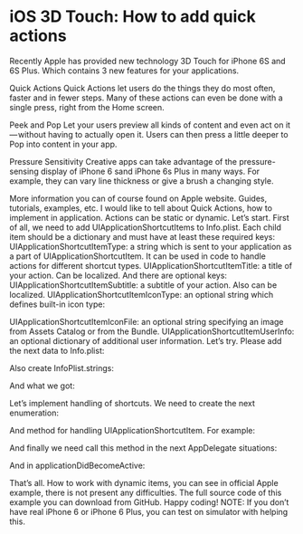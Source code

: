 # iOS 3D Touch: How to add quick actions

Recently Apple has provided new technology 3D Touch for iPhone 6S and 6S Plus. Which contains 3 new features for your applications.

Quick Actions
Quick Actions let users do the things they do most often, faster and in fewer steps. Many of these actions can even be done with a single press, right from the Home screen.

Peek and Pop
Let your users preview all kinds of content and even act on it — without having to actually open it. Users can then press a little deeper to Pop into content in your app.

Pressure Sensitivity
Creative apps can take advantage of the pressure-sensing display of iPhone 6 sand iPhone 6s Plus in many ways. For example, they can vary line thickness or give a brush a changing style.

More information you can of course found on Apple website. Guides, tutorials, examples, etc.
I would like to tell about Quick Actions, how to implement in application. Actions can be static or dynamic. Let’s start.
First of all, we need to add UIApplicationShortcutItems to Info.plist. Each child item should be a dictionary and must have at least these required keys:
UIApplicationShortcutItemType: a string which is sent to your application as a part of UIApplicationShortcutItem. It can be used in code to handle actions for different shortcut types.
UIApplicationShortcutItemTitle: a title of your action. Can be localized.
And there are optional keys:
UIApplicationShortcutItemSubtitle: a subtitle of your action. Also can be localized.
UIApplicationShortcutItemIconType: an optional string which defines built-in icon type:

UIApplicationShortcutItemIconFile: an optional string specifying an image from Assets Catalog or from the Bundle.
UIApplicationShortcutItemUserInfo: an optional dictionary of additional user information.
Let’s try. Please add the next data to Info.plist:

Also create InfoPlist.strings:

And what we got:

Let’s implement handling of shortcuts. We need to create the next enumeration:

And method for handling UIApplicationShortcutItem. For example:

And finally we need call this method in the next AppDelegate situations:

And in applicationDidBecomeActive:

That’s all. How to work with dynamic items, you can see in official Apple example, there is not present any difficulties. The full source code of this example you can download from GitHub.
Happy coding!
NOTE: If you don’t have real iPhone 6 or iPhone 6 Plus, you can test on simulator with helping this.

